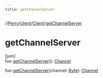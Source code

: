 ```yaml
---
title: getChannelServer
---
```

//[Perry](../../../index.html)/[client](../index.html)/[Client](index.html)/[getChannelServer](get-channel-server.html)



# getChannelServer



[jvm]\
fun [getChannelServer](get-channel-server.html)(): [Channel](../../net.server.channel/-channel/index.html)

fun [getChannelServer](get-channel-server.html)(channel: [Byte](https://kotlinlang.org/api/latest/jvm/stdlib/kotlin/-byte/index.html)): [Channel](../../net.server.channel/-channel/index.html)




